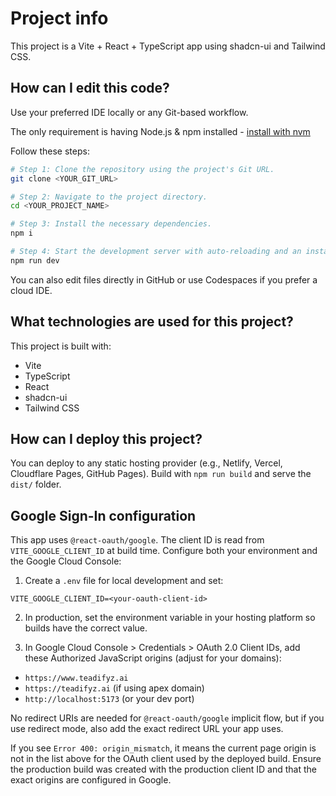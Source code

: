 # Project info

This project is a Vite + React + TypeScript app using shadcn-ui and Tailwind CSS.

## How can I edit this code?

Use your preferred IDE locally or any Git-based workflow.

The only requirement is having Node.js & npm installed - [install with nvm](https://github.com/nvm-sh/nvm#installing-and-updating)

Follow these steps:

```sh
# Step 1: Clone the repository using the project's Git URL.
git clone <YOUR_GIT_URL>

# Step 2: Navigate to the project directory.
cd <YOUR_PROJECT_NAME>

# Step 3: Install the necessary dependencies.
npm i

# Step 4: Start the development server with auto-reloading and an instant preview.
npm run dev
```

You can also edit files directly in GitHub or use Codespaces if you prefer a cloud IDE.

## What technologies are used for this project?

This project is built with:

- Vite
- TypeScript
- React
- shadcn-ui
- Tailwind CSS

## How can I deploy this project?

You can deploy to any static hosting provider (e.g., Netlify, Vercel, Cloudflare Pages, GitHub Pages). Build with `npm run build` and serve the `dist/` folder.

## Google Sign-In configuration

This app uses `@react-oauth/google`. The client ID is read from `VITE_GOOGLE_CLIENT_ID` at build time. Configure both your environment and the Google Cloud Console:

1) Create a `.env` file for local development and set:

```
VITE_GOOGLE_CLIENT_ID=<your-oauth-client-id>
```

2) In production, set the environment variable in your hosting platform so builds have the correct value.

3) In Google Cloud Console > Credentials > OAuth 2.0 Client IDs, add these Authorized JavaScript origins (adjust for your domains):

- `https://www.teadifyz.ai`
- `https://teadifyz.ai` (if using apex domain)
- `http://localhost:5173` (or your dev port)

No redirect URIs are needed for `@react-oauth/google` implicit flow, but if you use redirect mode, also add the exact redirect URL your app uses.

If you see `Error 400: origin_mismatch`, it means the current page origin is not in the list above for the OAuth client used by the deployed build. Ensure the production build was created with the production client ID and that the exact origins are configured in Google.